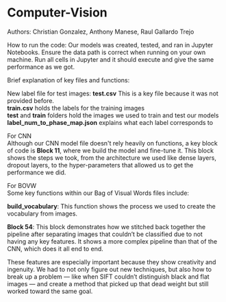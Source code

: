 # Computer-Vision
Authors: Christian Gonzalez, Anthony Manese, Raul Gallardo Trejo

How to run the code:
Our models was created, tested, and ran in Jupyter Notebooks. Ensure the data path is correct when running on your own machine. Run all cells in Jupyter and it should execute and give the same performance as we got.

Brief explanation of key files and functions:

New label file for test images: **test.csv** This is a key file because it was not provided before.  
**train.csv** holds the labels for the training images  
**test** and **train** folders hold the images we used to train and test our models  
**label_num_to_phase_map.json** explains what each label corresponds to  

For CNN  
Although our CNN model file doesn't rely heavily on functions, a key block of code is **Block 11**, where we build the model and fine-tune it. This block shows the steps we took, from the architecture we used like dense layers, dropout layers, to the hyper-parameters that allowed us to get the performance we did.  

For BOVW  
Some key functions within our Bag of Visual Words files include:  

**build_vocabulary**: This function shows the process we used to create the vocabulary from images.  

**Block 54**: This block demonstrates how we stitched back together the pipeline after separating images that couldn’t be classified due to not having any key features. It shows a more complex pipeline than that of the CNN, which does it all end to end.  

These features are especially important because they show creativity and ingenuity. We had to not only figure out new techniques, but also how to break up a problem — like when SIFT couldn’t distinguish black and flat images — and create a method that picked up that dead weight but still worked toward the same goal.  
